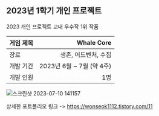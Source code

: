 ## 2023년 1학기 개인 프로젝트
2023 개인 프로젝트 교내 우수작 1위 작품 <br>

| 게임 제목  | Whale Core |
| ------------- | -------------: |
| 장르  | 생존, 어드벤처, 수집  |
| 개발 기간  | 2023년 6월 ~ 7월 (약 4주)  |
| 개발 인원  | 1명  |

![스크린샷 2023-07-10 141157](https://github.com/chwfi/Whale_Game/assets/98933635/30dc0fa6-ab2c-4620-bc47-3414c37a4d01)

상세한 포트폴리오 링크 -> https://wonseok1112.tistory.com/11
